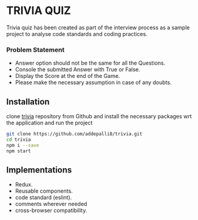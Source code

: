 # TRIVIA QUIZ

Trivia quiz has been created as part of the interview process as a sample project to analyse code standards and coding practices.

### Problem Statement
- Answer option should not be the same for all the Questions.
- Console the submitted Answer with True or False.
- Display the Score at the end of the Game.
- Please make the necessary assumption in case of any doubts.

## Installation

clone [trivia](https://github.com/addepalli8/trivia) repository from Github and install the necessary packages wrt the application and run the project
 
```bash
git clone https://github.com/addepalli8/trivia.git
cd trivia
npm i --save
npm start
```

## Implementations
- Redux.
- Reusable components.
- code standard (eslint).
- comments wherever needed
- cross-browser compatibility.


